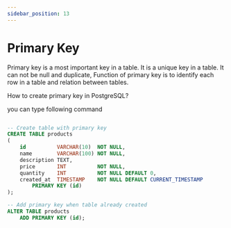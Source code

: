 ```yaml
---
sidebar_position: 13
---
```


# Primary Key

Primary key is a most important key in a table. It is a unique key in a table. It can not be null and duplicate,
Function of primary key is to identify each row in a table and relation between tables.

How to create primary key in PostgreSQL?

you can type following command

```sql

-- Create table with primary key
CREATE TABLE products
(
    id          VARCHAR(10)  NOT NULL,
    name        VARCHAR(100) NOT NULL,
    description TEXT,
    price       INT          NOT NULL,
    quantity    INT          NOT NULL DEFAULT 0,
    created_at  TIMESTAMP    NOT NULL DEFAULT CURRENT_TIMESTAMP
        PRIMARY KEY (id)
);

-- Add primary key when table already created
ALTER TABLE products
    ADD PRIMARY KEY (id);
```